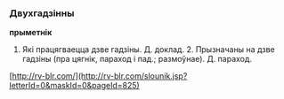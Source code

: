 ### Двухгадзінны
**прыметнік**

1. Які працягваецца дзве гадзіны. Д. доклад. 2. Прызначаны на дзве гадзіны (пра цягнік, параход і пад.; размоўнае). Д. параход.

<a rel="author">[http://rv-blr.com/](http://rv-blr.com/slounik.jsp?letterId=0&maskId=0&pageId=825)</a>
